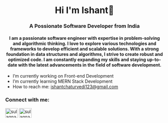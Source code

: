 <h1 align="center">Hi I'm Ishant👋</h1>
<h3 align="center">A Possionate Software Developer from India</h3>

<h4 align="center">I am a passionate software engineer with expertise in problem-solving and algorithmic thinking. I love to explore various 
   technologies and frameworks to develop efficient and scalable solutions. With a strong foundation in data structures and 
   algorithms, I strive to create robust and optimized code. I am constantly expanding my skills and staying up-to-date with 
   the latest advancements in the field of software development.</h4>

-  I’m currently working on Front-end Development
-  I’m currently learning MERN Stack Development
-  How to reach me: ishantchaturvedi123@gmail.com

 <h3 align="left">Connect with me:</h3>
<p align="left">
<a href="https://x.com/chaturvediUp76" target="blank"><img align="center" src="https://raw.githubusercontent.com/rahuldkjain/github-profile-readme-generator/master/src/images/icons/Social/twitter.svg" alt="sulagnaduttaro1" height="30" width="40" /></a>
<a href="https://linkedin.com/in/ishant-chaturvedi" target="blank"><img align="center" src="https://raw.githubusercontent.com/rahuldkjain/github-profile-readme-generator/master/src/images/icons/Social/linked-in-alt.svg" alt="sulagna-dutta-roy-26421b201" height="30" width="40" /></a>
</p>


<!--
**Ishantchaturvedi/Ishantchaturvedi** is a ✨ _special_ ✨ repository because its `README.md` (this file) appears on your GitHub profile.

Here are some ideas to get you started:

- 🔭 I’m currently working on Build Projects.
- 🌱 I’m currently learning MERN Stack Development
- 👯 I’m looking to collaborate on ...
- 🤔 I’m looking for help with ...
- 💬 Ask me about ...
- 📫 How to reach me: ishantchaturvedi123@gmail.com
- 😄 Pronouns: ...
- ⚡ Fun fact: ...
-->
